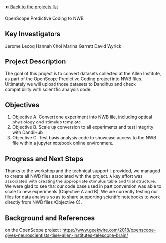 [:rewind: Back to the projects list](../../README.md#ProjectsList)

<!-- For information on how to write GitHub .md files see https://guides.github.com/features/mastering-markdown/ -->

OpenScope Predictive Coding to NWB

## Key Investigators

Jerome Lecoq
Hannah Choi
Marina Garrett
David Wyrick

## Project Description

The goal of this project is to convert datasets collected at the Allen Institute, as part of the OpenScope Predictive Coding project into NWB files.
Ultimately we will upload those datasets to Dandihub and check compatibility with scientific analysis code. 

## Objectives

 1. Objective A. Convert one experiment into NWB file, including optical physiology and stimulus template
 2. Objective B. Scale up conversion to all experiments and test integrity with DandiHub
 3. Objective C. Test basis analysis code to showcase access to the NWB file within a jupyter notebook online environment. 

## Progress and Next Steps

Thanks to the workshop and the technical support it provided, we managed to create all NWB files associated with the project. A key effort was associated with creating the appropriate stimulus table and trial structure. We were glad to see that our code base used in past conversion was able to scale to new experiments (Objective A and B). 
We are currently testing our files for data analysis so as to share supporting scientifc notebooks to work directly from NWB files (Objective C). 

## Background and References

on the OpenScope project : https://www.geekwire.com/2018/openscope-gives-neuroscientists-time-allen-institutes-telescope-brain/
